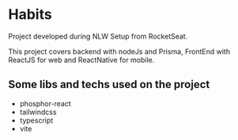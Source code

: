 # Habits

Project developed during NLW Setup from RocketSeat.

This project covers backend with nodeJs and Prisma, FrontEnd with ReactJS for web and ReactNative for mobile.

## Some libs and techs used on the project

* phosphor-react
* tailwindcss
* typescript
* vite


